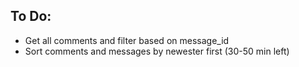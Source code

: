 ## To Do:
+ Get all comments and filter based on message_id
+ Sort comments and messages by newester first
(30-50 min left)